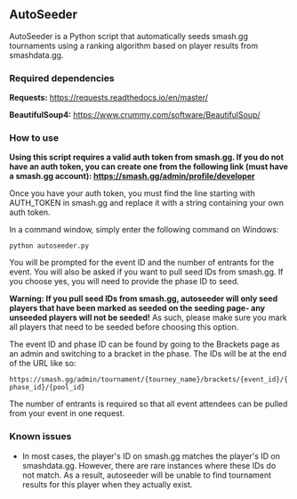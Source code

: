 ## AutoSeeder 

AutoSeeder is a Python script that automatically seeds smash.gg tournaments 
using a ranking algorithm based on player results from smashdata.gg.



### Required dependencies

**Requests:** https://requests.readthedocs.io/en/master/

**BeautifulSoup4:** https://www.crummy.com/software/BeautifulSoup/



### How to use

**Using this script requires a valid auth token from smash.gg.
If you do not have an auth token, you can create one from the following
link (must have a smash.gg account): https://smash.gg/admin/profile/developer**

Once you have your auth token, you must find the line starting with AUTH_TOKEN
in smash.gg and replace it with a string containing your own auth token.

In a command window, simply enter the following command on Windows:

```python autoseeder.py```

You will be prompted for the event ID and the number of entrants for the event.
You will also be asked if you want to pull seed IDs from smash.gg.
If you choose yes, you will need to provide the phase ID to seed.

**Warning: If you pull seed IDs from smash.gg, autoseeder will only seed
players that have been marked as seeded on the seeding page- any
unseeded players will not be seeded!** As such, please make sure
you mark all players that need to be seeded before choosing this option.

The event ID and phase ID can be found by going to the Brackets page as an 
admin and switching to a bracket in the phase. The IDs will be at the end of the URL like so: 

`https://smash.gg/admin/tournament/{tourney_name}/brackets/{event_id}/{phase_id}/{pool_id}`

The number of entrants is required so that all event attendees can be pulled from your event in one request.



### Known issues

- In most cases, the player's ID on smash.gg matches the player's ID on smashdata.gg.
However, there are rare instances where these IDs do not match.
As a result, autoseeder will be unable to find tournament results for this player when they actually exist.
